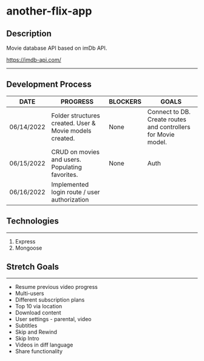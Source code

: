 # another-flix-app

## Description

Movie database API based on imDb API.

https://imdb-api.com/

---

## Development Process

| DATE       | PROGRESS                                                | BLOCKERS | GOALS                                                         |
| ---------- | ------------------------------------------------------- | -------- | ------------------------------------------------------------- |
| 06/14/2022 | Folder structures created. User & Movie models created. | None     | Connect to DB. Create routes and controllers for Movie model. |
| 06/15/2022 | CRUD on movies and users. Populating favorites.         | None     | Auth                                                          |
| 06/16/2022 | Implemented login route / user authorization            |

## Technologies

---

1. Express
2. Mongoose

## Stretch Goals

---

- Resume previous video progress
- Multi-users
- Different subscription plans
- Top 10 via location
- Download content
- User settings - parental, video
- Subtitles
- Skip and Rewind
- Skip Intro
- Videos in diff language
- Share functionality
